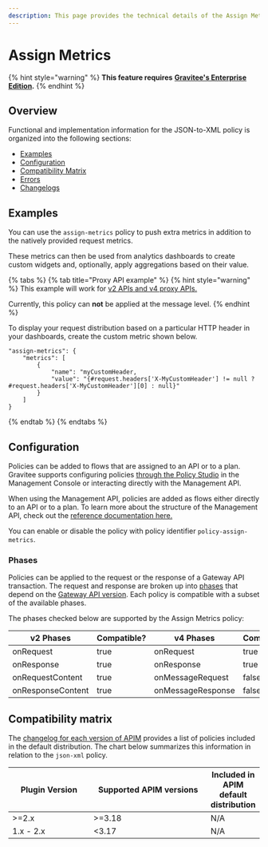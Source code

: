 ```yaml
---
description: This page provides the technical details of the Assign Metrics policy
---
```


# Assign Metrics

{% hint style="warning" %}
**This feature requires** [**Gravitee's Enterprise Edition**](../../overview/introduction-to-gravitee-api-management-apim/ee-vs-oss.md)**.**
{% endhint %}

## Overview

Functional and implementation information for the JSON-to-XML policy is organized into the following sections:

* [Examples](template-policy-rework-structure-2.md#examples)
* [Configuration](template-policy-rework-structure-2.md#configuration)
* [Compatibility Matrix](template-policy-rework-structure-2.md#compatibility-matrix)
* [Errors](template-policy-rework-structure-2.md#errors)
* [Changelogs](template-policy-rework-structure-2.md#changelogs)

## Examples

You can use the `assign-metrics` policy to push extra metrics in addition to the natively provided request metrics.

These metrics can then be used from analytics dashboards to create custom widgets and, optionally, apply aggregations based on their value.

{% tabs %}
{% tab title="Proxy API example" %}
{% hint style="warning" %}
This example will work for [v2 APIs and v4 proxy APIs.](../../overview/gravitee-api-definitions-and-execution-engines.md)

Currently, this policy can **not** be applied at the message level.
{% endhint %}

To display your request distribution based on a particular HTTP header in your dashboards, create the custom metric shown below.

```
"assign-metrics": {
    "metrics": [
        {
            "name": "myCustomHeader,
            "value": "{#request.headers['X-MyCustomHeader'] != null ? #request.headers['X-MyCustomHeader'][0] : null}"
        }
    ]
}
```
{% endtab %}
{% endtabs %}

## Configuration

Policies can be added to flows that are assigned to an API or to a plan. Gravitee supports configuring policies [through the Policy Studio](../../guides/policy-design/) in the Management Console or interacting directly with the Management API.

When using the Management API, policies are added as flows either directly to an API or to a plan. To learn more about the structure of the Management API, check out the [reference documentation here.](../management-api-reference/)

You can enable or disable the policy with policy identifier `policy-assign-metrics`.

### Phases

Policies can be applied to the request or the response of a Gateway API transaction. The request and response are broken up into [phases](broken-reference) that depend on the [Gateway API version](../../overview/gravitee-api-definitions-and-execution-engines.md). Each policy is compatible with a subset of the available phases.

The phases checked below are supported by the Assign Metrics policy:

<table data-full-width="false"><thead><tr><th width="202">v2 Phases</th><th width="139" data-type="checkbox">Compatible?</th><th width="198">v4 Phases</th><th data-type="checkbox">Compatible?</th></tr></thead><tbody><tr><td>onRequest</td><td>true</td><td>onRequest</td><td>true</td></tr><tr><td>onResponse</td><td>true</td><td>onResponse</td><td>true</td></tr><tr><td>onRequestContent</td><td>true</td><td>onMessageRequest</td><td>false</td></tr><tr><td>onResponseContent</td><td>true</td><td>onMessageResponse</td><td>false</td></tr></tbody></table>

## Compatibility matrix

The [changelog for each version of APIM](../../releases-and-changelog/changelog/) provides a list of policies included in the default distribution. The chart below summarizes this information in relation to the `json-xml` policy.

<table data-full-width="false"><thead><tr><th width="161.33333333333331">Plugin Version</th><th width="242">Supported APIM versions</th><th>Included in APIM default distribution</th></tr></thead><tbody><tr><td>>=2.x</td><td>>=3.18</td><td>N/A</td></tr><tr><td>1.x - 2.x</td><td>&#x3C;3.17</td><td>N/A</td></tr></tbody></table>
